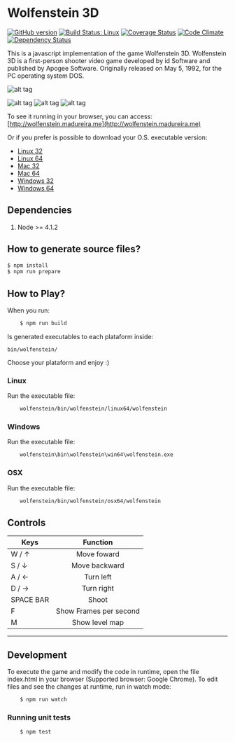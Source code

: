 # Wolfenstein 3D
[![GitHub version](https://badge.fury.io/gh/madureira%2Fwolfenstein.svg)](http://badge.fury.io/gh/madureira%2Fwolfenstein) [![Build Status: Linux](https://travis-ci.org/madureira/wolfenstein.svg)](https://travis-ci.org/madureira/wolfenstein) [![Coverage Status](https://coveralls.io/repos/madureira/wolfenstein/badge.png)](https://coveralls.io/r/madureira/wolfenstein) [![Code Climate](https://codeclimate.com/github/madureira/wolfenstein/badges/gpa.svg)](https://codeclimate.com/github/madureira/wolfenstein) [![Dependency Status](https://www.versioneye.com/user/projects/549fa2c46b1b81d16a000b65/badge.svg?style=flat)](https://www.versioneye.com/user/projects/549fa2c46b1b81d16a000b65)

This is a javascript implementation of the game Wolfenstein 3D.
Wolfenstein 3D is a first-person shooter video game developed by id Software and published by Apogee Software.
Originally released on May 5, 1992, for the PC operating system DOS.

![alt tag](https://raw.github.com/madureira/wolfenstein/master/src/resources/icons/github-logo.jpg)

![alt tag](https://raw.github.com/madureira/wolfenstein/master/src/resources/icons/screenshot_01.png) ![alt tag](https://raw.github.com/madureira/wolfenstein/master/src/resources/icons/screenshot_02.png) ![alt tag](https://raw.github.com/madureira/wolfenstein/master/src/resources/icons/screenshot_03.png)

To see it running in your browser, you can access: [http://wolfenstein.madureira.me](http://wolfenstein.madureira.me)

Or if you prefer is possible to download your O.S. executable version:

* [Linux 32](http://wolfenstein.madureira.me/bin/wolfenstein/linux32.tar.gz)
* [Linux 64](http://wolfenstein.madureira.me/bin/wolfenstein/linux64.tar.gz)
* [Mac 32](http://wolfenstein.madureira.me/bin/wolfenstein/osx32.tar.gz)
* [Mac 64](http://wolfenstein.madureira.me/bin/wolfenstein/osx64.tar.gz)
* [Windows 32](http://wolfenstein.madureira.me/bin/wolfenstein/win32.tar.gz)
* [Windows 64](http://wolfenstein.madureira.me/bin/wolfenstein/win64.tar.gz)


## Dependencies
1. Node >= 4.1.2


## How to generate source files?
```sh
$ npm install
$ npm run prepare
```


## How to Play?
When you run:
```sh
    $ npm run build
```
Is generated executables to each plataform inside:
```
bin/wolfenstein/
```
Choose your plataform and enjoy :)


### Linux
Run the executable file:
```sh
    wolfenstein/bin/wolfenstein/linux64/wolfenstein
```


### Windows
Run the executable file:
```sh
    wolfenstein\bin\wolfenstein\win64\wolfenstein.exe
```


### OSX
Run the executable file:
```sh
    wolfenstein/bin/wolfenstein/osx64/wolfenstein
```


## Controls
| Keys          | Function                |
| ------------- |:-----------------------:|
| W / ↑         | Move foward             |
| S / ↓         | Move backward           |
| A / ←         | Turn left               |
| D / →         | Turn right              |
| SPACE BAR     | Shoot                   |
| F             | Show Frames per second  |
| M             | Show level map          |

---

## Development
To execute the game and modify the code in runtime, open the file index.html in your browser (Supported browser: Google Chrome).
To edit files and see the changes at runtime, run in watch mode:
```sh
    $ npm run watch
```

### Running unit tests
```sh
    $ npm test
```
